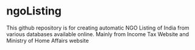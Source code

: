 # ngoListing
This github repository is for creating automatic NGO Listing of India from various databases available online. Mainly from Income Tax Website and Ministry of Home Affairs website
